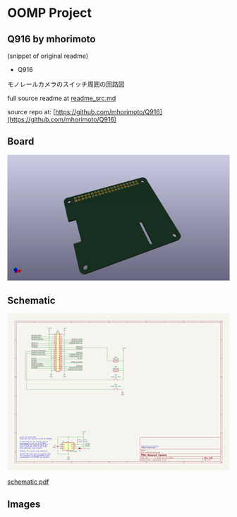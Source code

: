 # OOMP Project  
## Q916  by mhorimoto  
  
(snippet of original readme)  
  
- Q916  
  
モノレールカメラのスイッチ周囲の回路図  
  
  
  
  full source readme at [readme_src.md](readme_src.md)  
  
source repo at: [https://github.com/mhorimoto/Q916](https://github.com/mhorimoto/Q916)  
## Board  
  
[![working_3d.png](working_3d_600.png)](working_3d.png)  
## Schematic  
  
[![working_schematic.png](working_schematic_600.png)](working_schematic.png)  
  
[schematic pdf](working_schematic.pdf)  
## Images  
